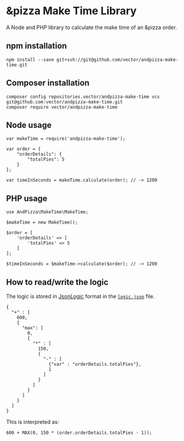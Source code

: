 # &pizza Make Time Library

A Node and PHP library to calculate the make time of an &pizza order.

## npm installation

```
npm install --save git+ssh://git@github.com/vector/andpizza-make-time.git
```

## Composer installation

```
composer config repositories.vector/andpizza-make-time vcs git@github.com:vector/andpizza-make-time.git
composer require vector/andpizza-make-time
```

## Node usage

```
var makeTime = require('andpizza-make-time');

var order = {
    "orderDetails": {
        "totalPies": 5
    }
};

var timeInSeconds = makeTime.calculate(order); // -> 1200
```


## PHP usage

```
use AndPizza\MakeTime\MakeTime;

$makeTime = new MakeTime();

$order = [
    'orderDetails' => [
        'totalPies' => 5
    ]
];

$timeInSeconds = $makeTime->calculate($order); // -> 1200
```

## How to read/write the logic

The logic is stored in [JsonLogic](http://jsonlogic.com) format in the [`logic.json`](/vector/andpizza-make-time/blob/master/logic.json) file.

```
{
  "+" : [
    600,
    {
      "max": [
        0,
        {
          "*" : [
            150,
            {
              "-" : [
                {"var" : "orderDetails.totalPies"},
                1
              ]
            }
          ]
        }
      ]
    }
  ]
}
```

This is interpreted as:

```
600 + MAX(0, 150 * (order.orderDetails.totalPies - 1));
```

